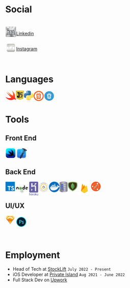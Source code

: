 # Social

<!-- <img align="left" width="34px" src="images/twitterLogo.png">

[Twitter](https://twitter.com/devboidesigns)
<br /> -->
<br />
<img align="left" width="34px" src="images/linkinInLogoSilver.png">

[Linkedin](https://www.linkedin.com/in/christopher-hicks-63682512a)
<br />
<br />
<img align="left" width="34px" src="images/instagramLogo.png">

[Instagram](https://www.instagram.com/infinity.christopher/)

<br />

# Languages

<img align="left" width="33px" src="images/swiftLogo.png">

<img align="left" width="25px" src="images/javascript.png">

<img align="left" width="30px" src="images/python.png">

<img align="left" width="33px" src="images/html5.png">

<img align="left" width="33px" src="images/css.png">

<br />

<br />

# Tools

## Front End

<img align="left" width="33px" src="images/swiftui.png">

<img align="left" width="35px" src="images/xcode.png">

<br />

<br />

## Back End

<img align="left" width="30px" src="images/typescript.svg">

<img align="left" width="45px" src="images/nodejs.png">

<img align="left" width="28px" src="images/heroku.png">

<img align="left" width="34px" src="images/gcloud.png">

<img align="left" width="33px" src="images/Docker.png">

<img align="left" width="25px" src="images/sqllite.png">

<img align="left" width="32px" src="images/mongodb.png">

<img align="left" width="42px" src="images/firebaseLogo.png">

<img align="left" width="30px" src="images/postman.png">

<br />

<br />

## UI/UX

<img align="left" width="30px" src="images/sketch.png">

<img align="left" width="40px" src="images/photoshopLogo.png">

<br />
<br />

<br />
<br />

# Employment

- Head of Tech at [StockLift](https://www.stocklift.co) `July 2022 - Present`
- iOS Developer at [Private Island](https://privateisland.io) `Aug 2021 - June 2022`
- Full Stack Dev on [Upwork](https://www.upwork.com/freelancers/devboidesigns)

<br />
<br />

<br />
<br />

<!-- [![Christopher's GitHub stats](https://github-readme-stats.vercel.app/api?username=DevboiDesigns&count_private=true)](https://github.com/anuraghazra/github-readme-stats) -->
